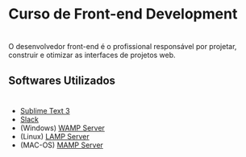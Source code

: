 # Curso de Front-end Development
#
O desenvolvedor front-end é o profissional responsável por projetar, construir e otimizar as interfaces de projetos web.

## Softwares Utilizados
#

* [Sublime Text 3](https://www.sublimetext.com/3 "Baixar Sublime Text 3")
* [Slack](https://slack.com/downloads "Baixar Slack")
* (Windows) [WAMP Server](http://www.wampserver.com/en/ "Baixar Slack")
* (Linux) [LAMP Server](http://www.techtudo.com.br/dicas-e-tutoriais/noticia/2012/11/como-instalar-lamp-no-linux.html "Baixar LAMP Server")
* (MAC-OS) [MAMP Server](https://www.mamp.info/en/downloads/ "Baixar MAMP Server")
